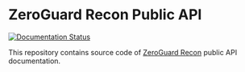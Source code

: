 ZeroGuard Recon Public API
==========================
[![Documentation Status](https://readthedocs.org/projects/zeroguard-api-docs/badge/?version=latest)](https://zeroguard-api-docs.readthedocs.io/en/latest/?badge=latest)

This repository contains source code of
[ZeroGuard Recon](https://zeroguard.com/platform/recon-threat-intelligence)
public API documentation.
